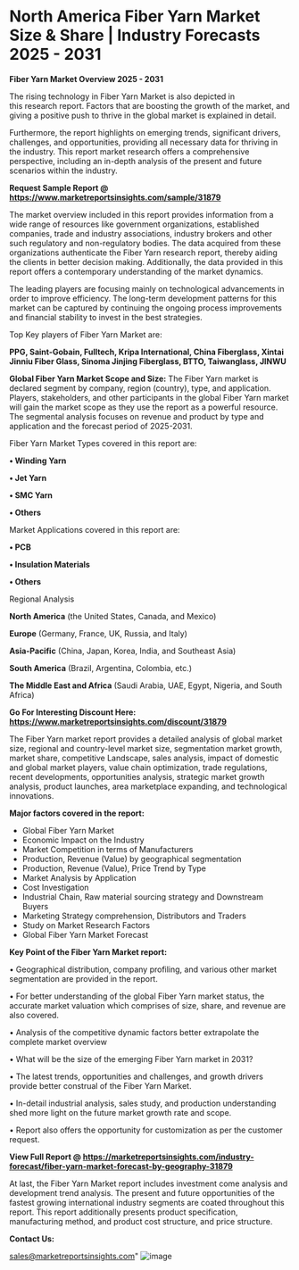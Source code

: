  # North America Fiber Yarn Market Size & Share | Industry Forecasts 2025 - 2031

<Strong> Fiber Yarn Market Overview 2025 - 2031</strong>

The rising technology in Fiber Yarn Market is also depicted in this research report. Factors that are boosting the growth of the market, and giving a positive push to thrive in the global market is explained in detail.

Furthermore, the report highlights on emerging trends, significant drivers, challenges, and opportunities, providing all necessary data for thriving in the industry. This report market research offers a comprehensive perspective, including an in-depth analysis of the present and future scenarios within the industry.

<strong>Request Sample Report @ <a href=https://www.marketreportsinsights.com/sample/31879>https://www.marketreportsinsights.com/sample/31879</a></strong>

The market overview included in this report provides information from a wide range of resources like government organizations, established companies, trade and industry associations, industry brokers and other such regulatory and non-regulatory bodies. The data acquired from these organizations authenticate the Fiber Yarn research report, thereby aiding the clients in better decision making. Additionally, the data provided in this report offers a contemporary understanding of the market dynamics.

The leading players are focusing mainly on technological advancements in order to improve efficiency. The long-term development patterns for this market can be captured by continuing the ongoing process improvements and financial stability to invest in the best strategies.

Top Key players of Fiber Yarn Market are:

<strong>PPG, Saint-Gobain, Fulltech, Kripa International, China Fiberglass, Xintai Jinniu Fiber Glass, Sinoma Jinjing Fiberglass, BTTO, Taiwanglass, JINWU</strong>

<strong><b>Global Fiber Yarn Market Scope and Size:</b></strong>
The Fiber Yarn market is declared segment by company, region (country), type, and application. Players, stakeholders, and other participants in the global Fiber Yarn market will gain the market scope as they use the report as a powerful resource. The segmental analysis focuses on revenue and product by type and application and the forecast period of 2025-2031.

Fiber Yarn Market Types covered in this report are:

<strong>• Winding Yarn

• Jet Yarn

• SMC Yarn

• Others</strong>

Market Applications covered in this report are:

<strong>• PCB

• Insulation Materials

• Others</strong> 

Regional Analysis

<strong>North America</strong> (the United States, Canada, and Mexico)

<strong>Europe</strong> (Germany, France, UK, Russia, and Italy)

<strong>Asia-Pacific</strong> (China, Japan, Korea, India, and Southeast Asia)

<strong>South America</strong> (Brazil, Argentina, Colombia, etc.)

<strong>The Middle East and Africa</strong> (Saudi Arabia, UAE, Egypt, Nigeria, and South Africa)

<strong>Go For Interesting Discount Here: <a href=https://www.marketreportsinsights.com/discount/31879>https://www.marketreportsinsights.com/discount/31879</a></strong>

The Fiber Yarn market report provides a detailed analysis of global market size, regional and country-level market size, segmentation market growth, market share, competitive Landscape, sales analysis, impact of domestic and global market players, value chain optimization, trade regulations, recent developments, opportunities analysis, strategic market growth analysis, product launches, area marketplace expanding, and technological innovations.

<strong><b>Major factors covered in the report:</b></strong>
<ul>
  <li>Global Fiber Yarn Market </li>
  <li>Economic Impact on the Industry</li>
  <li>Market Competition in terms of Manufacturers</li>
  <li>Production, Revenue (Value) by geographical segmentation</li>
  <li>Production, Revenue (Value), Price Trend by Type</li>
  <li>Market Analysis by Application</li>
  <li>Cost Investigation</li>
  <li>Industrial Chain, Raw material sourcing strategy and Downstream Buyers</li>
  <li>Marketing Strategy comprehension, Distributors and Traders</li>
  <li>Study on Market Research Factors</li>
  <li>Global Fiber Yarn Market Forecast</li>
</ul>

<strong><b>Key Point of the Fiber Yarn Market report:</b></strong>

• Geographical distribution, company profiling, and various other market segmentation are provided in the report.

• For better understanding of the global Fiber Yarn market status, the accurate market valuation which comprises of size, share, and revenue are also covered.

• Analysis of the competitive dynamic factors better extrapolate the complete market overview

• What will be the size of the emerging Fiber Yarn market in 2031?

• The latest trends, opportunities and challenges, and growth drivers provide better construal of the Fiber Yarn Market.

• In-detail industrial analysis, sales study, and production understanding shed more light on the future market growth rate and scope.

• Report also offers the opportunity for customization as per the customer request.

<strong><b>View Full Report @ <a href=https://marketreportsinsights.com/industry-forecast/fiber-yarn-market-forecast-by-geography-31879>https://marketreportsinsights.com/industry-forecast/fiber-yarn-market-forecast-by-geography-31879</a></b></strong>


At last, the Fiber Yarn Market report includes investment come analysis and development trend analysis. The present and future opportunities of the fastest growing international industry segments are coated throughout this report. This report additionally presents product specification, manufacturing method, and product cost structure, and price structure.

<strong>Contact Us:</strong>

sales@marketreportsinsights.com"
![image](https://github.com/user-attachments/assets/c5dc0ed4-dfa2-4abe-a809-a810698904e9)

